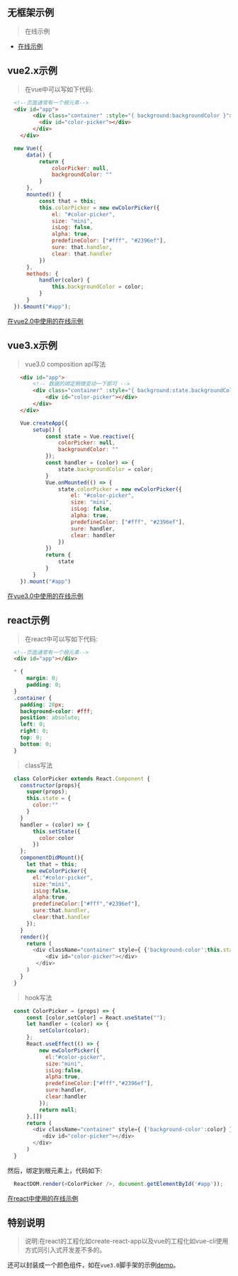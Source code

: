 ## 无框架示例

> 在线示例

* [在线示例](https://eveningwater.github.io/ew-color-picker/example/color.html)

## vue2.x示例

> 在vue中可以写如下代码:

```html
  <!--页面通常有一个根元素-->
  <div id="app">
        <div class="container" :style="{ background:backgroundColor }">
          <div id="color-picker"></div>
        </div>
    </div>
```
```js
  new Vue({
      data() {
          return {
              colorPicker: null,
              backgroundColor: ""
          }
      },
      mounted() {
          const that = this;
          this.colorPicker = new ewColorPicker({
              el: "#color-picker",
              size: "mini",
              isLog: false,
              alpha: true,
              predefineColor: ["#fff", "#2396ef"],
              sure: that.handler,
              clear: that.handler
          })
      },
      methods: {
          handler(color) {
              this.backgroundColor = color;
          }
      }
  }).$mount("#app");
```

[在vue2.0中使用的在线示例](https://eveningwater.github.io/ew-color-picker/example/vue-color-demo.html)

## vue3.x示例

> vue3.0 composition api写法
```html
    <div id="app">
        <!-- 数据的绑定稍微变动一下即可 -->
        <div class="container" :style="{ background:state.backgroundColor }">
            <div id="color-picker"></div>
        </div>
    </div>
```
```js
    Vue.createApp({
        setup() {
            const state = Vue.reactive({
                colorPicker: null,
                backgroundColor: ""
            });
            const handler = (color) => {
                state.backgroundColor = color;
            }
            Vue.onMounted(() => {
                state.colorPicker = new ewColorPicker({
                    el: "#color-picker",
                    size: "mini",
                    isLog: false,
                    alpha: true,
                    predefineColor: ["#fff", "#2396ef"],
                    sure: handler,
                    clear: handler
                })
            })
            return {
                state
            }
        }
    }).mount("#app")
```

[在vue3.0中使用的在线示例](https://eveningwater.github.io/ew-color-picker/example/vue-next-color-demo.html)

## react示例

> 在react中可以写如下代码:

```html
  <!--页面通常有一个根元素-->
  <div id="app"></div>
```

```css
  * {
      margin: 0;
      padding: 0;
  }
  .container {
    padding: 20px;
    background-color: #fff;
    position: absolute;
    left: 0;
    right: 0;
    top: 0;
    bottom: 0;
  }
```
> class写法

```js
  class ColorPicker extends React.Component {
    constructor(props){
      super(props);
      this.state = {
        color:""
      }
    }
    handler = (color) => {
        this.setState({
          color:color
        })
    };
    componentDidMount(){
      let that = this;
      new ewColorPicker({
        el:"#color-picker",
        size:"mini",
        isLog:false,
        alpha:true,
        predefineColor:["#fff","#2396ef"],
        sure:that.handler,
        clear:that.handler
      });
    }
    render(){
      return (
        <div className="container" style={ {'background-color':this.state.color} }>
            <div id="color-picker"></div>
         </div>
      )
    }
  }
```
> hook写法

```js
  const ColorPicker = (props) => {
      const [color,setColor] = React.useState("");
      let handler = (color) => {
          setColor(color);
      };
      React.useEffect(() => {
          new ewColorPicker({
            el:"#color-picker",
            size:"mini",
            isLog:false,
            alpha:true,
            predefineColor:["#fff","#2396ef"],
            sure:handler,
            clear:handler
          });
          return null;
      },[])
      return (
        <div className="container" style={ {'background-color':color} }>
           <div id="color-picker"></div>
        </div>
      )
  }
```
然后，绑定到根元素上，代码如下:

```js
  ReactDOM.render(<ColorPicker />, document.getElementById('#app'));
```
[在react中使用的在线示例](https://eveningwater.github.io/ew-color-picker/example/react-color-demo.html)

## 特别说明

> 说明:在react的工程化如create-react-app以及vue的工程化如vue-cli使用方式同引入式开发差不多的。

还可以封装成一个颜色组件，如在`vue3.0`脚手架的示例[demo](https://github.com/eveningwater/website/blob/master/src/components/ColorPicker.vue)。
